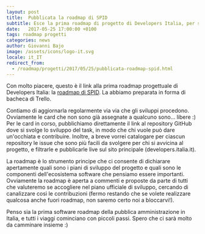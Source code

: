```yaml
---
layout: post
title:  Pubblicata la roadmap di SPID
subtitle: Esce la prima roadmap di progetto di Developers Italia, per seguire il progetto e partecipare allo sviluppo
date:   2017-05-25 17:00:00 +0100
tags: roadmap progetti
categories: news
author: Giovanni Bajo
image: /assets/icons/logo-it.svg
locale: it_IT
redirect_from:
  - /roadmap/progetti/2017/05/25/pubblicata-roadmap-spid.html
---
```


Con molto piacere, questo è il link alla prima roadmap progettuale di Developers Italia: la [roadmap di SPID](https://trello.com/b/PHF0ErvK/spid-roadmap). La abbiamo preparata in forma di bacheca di Trello.

Contiamo di aggiornarla regolarmente via via che gli sviluppi procedono. Ovviamente le card che non sono già assegnate a qualcuno sono... libere :) Per le card in corso, pubblichiamo direttamente il link al repository GitHub dove si svolge lo sviluppo del task, in modo che chi vuole può dare un'occhiata e contribuire. Inoltre, a breve vorrei catalogare per ciascun repository le issue che sono più facili da svolgere per chi si avvicina al progetto, e filtrarle e pubblicarle live sul sito principale (developers.italia.it).

La roadmap è lo strumento principe che ci consente di dichiarare apertamente quali sono i piani di sviluppo del progetto e quali sono le componenti dell'ecosistema software che pensiamo essere importanti. Ovviamente la roadmap è aperta a commenti e proposte da parte di tutti che valuteremo se accogliere nel piano ufficiale di sviluppo, cercando di canalizzare così le contribuzioni (fermo restando che se volete realizzare qualcosa anche fuori roadmap, non saremo certo noi a bloccarvi!).

Penso sia la prima software roadmap della pubblica amministrazione in Italia, e tutti i viaggi cominciano con piccoli passi. Spero che ci sarà molto da camminare insieme :)
